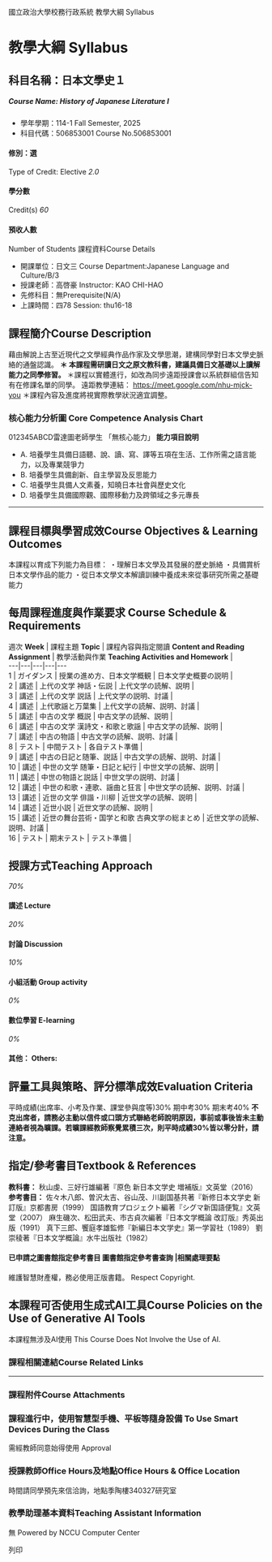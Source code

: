 國立政治大學校務行政系統 教學大綱 Syllabus
# 教學大綱 Syllabus
##  科目名稱：日本文學史１
#####  Course Name: History of Japanese Literature Ⅰ
  * 學年學期：114-1 Fall Semester, 2025 
  * 科目代碼：506853001 Course No.506853001


#### 修別：選
Type of Credit: Elective 
_2.0_
#### 學分數
Credit(s)
_60_
#### 預收人數
Number of Students
課程資料Course Details
  * 開課單位：日文三 Course Department:Japanese Language and Culture/B/3 
  * 授課老師：高啓豪 Instructor: KAO CHI-HAO 
  * 先修科目：無Prerequisite(N/A)
  * 上課時間：四78 Session: thu16-18


##  課程簡介Course Description
藉由解說上古至近現代之文學經典作品作家及文學思潮，建構同學對日本文學史脈絡的通盤認識。
**＊ 本課程需研讀日文之原文教科書，建議具備日文基礎以上讀解能力之同學修習。**
＊課程以實體進行，如改為同步遠距授課會以系統群組信告知有在修課名單的同學。
遠距教學連結： https://meet.google.com/nhu-mjck-you
＊課程內容及進度將視實際教學狀況適宜調整。
###  核心能力分析圖 Core Competence Analysis Chart
012345ABCD雷達圖老師學生
「無核心能力」 
**能力項目說明**
  * A. 培養學生具備日語聽、說、讀、寫、譯等五項在生活、工作所需之語言能力，以及專業競爭力
  * B. 培養學生具備創新、自主學習及反思能力
  * C. 培養學生具備人文素養，知曉日本社會與歷史文化
  * D. 培養學生具備國際觀、國際移動力及跨領域之多元專長


* * *
##  課程目標與學習成效Course Objectives & Learning Outcomes 
本課程以育成下列能力為目標：
・理解日本文學及其發展的歷史脈絡
・具備賞析日本文學作品的能力
・從日本文學文本解讀訓練中養成未來從事研究所需之基礎能力
##  每周課程進度與作業要求 Course Schedule & Requirements
週次 **Week** |  課程主題 **Topic** |  課程內容與指定閱讀 **Content and Reading Assignment** |  教學活動與作業 **Teaching Activities and Homework** |   
---|---|---|---|---  
1 |  ガイダンス |  授業の進め方、日本文学概観 |  日本文学史概要の説明 |   
2 |  講述 |  上代の文学 神話・伝説 |  上代文学の読解、説明 |   
3 |  講述 |  上代の文学 説話 |  上代文学の説明、討議 |   
4 |  講述 |  上代歌謡と万葉集 |  上代文学の読解、説明、討議 |   
5 |  講述 |  中古の文学 概説 | 中古文学の読解、説明 |   
6 |  講述 |  中古の文学 漢詩文・和歌と歌謡 |  中古文学の読解、説明 |   
7 |  講述 |  中古の物語 |  中古文学の読解、説明、討議 |   
8 |  テスト |  中間テスト |  各自テスト準備 |   
9 |  講述 |  中古の日記と随筆、説話 |  中古文学の読解、説明、討議 |   
10 |  講述 |  中世の文学 随筆・日記と紀行 |  中世文学の読解、説明 |   
11 |  講述 |  中世の物語と説話 |  中世文学の説明、討議 |   
12 |  講述 |  中世の和歌・連歌、謡曲と狂言 |  中世文学の読解、説明、討議 |   
13 |  講述 |  近世の文学 俳諧・川柳 |  近世文学の読解、説明 |   
14 |  講述 |  近世小説 |  近世文学の読解、説明 |   
15 |  講述 |  近世の舞台芸術・国学と和歌 古典文学の総まとめ |  近世文学の読解、説明、討議 |   
16 |  テスト |  期末テスト |  テスト準備 |   
##  授課方式Teaching Approach
_70%_
####  講述 Lecture
_20%_
####  討論 Discussion
_10%_
####  小組活動 Group activity
_0%_
####  數位學習 E-learning
_0%_
####  其他： Others:
##  評量工具與策略、評分標準成效Evaluation Criteria
平時成績(出席率、小考及作業、課堂參與度等)30%
期中考30%
期末考40%
**不克出席者，請務必主動以信件或口頭方式聯絡老師說明原因，事前或事後皆未主動連絡者視為曠課。若曠課經教師察覺累積三次，則平時成績30%皆以零分計，請注意。**
##  指定/參考書目Textbook & References
**教科書：**
秋山虔、三好行雄編著『原色 新日本文学史 増補版』文英堂（2016）
**参考書目：**
佐々木八郎、曽沢太吉、谷山茂、川副国基共著『新修日本文学史 新訂版』京都書房（1999）
国語教育プロジェクト編著『シグマ新国語便覧』文英堂（2007）
麻生磯次、松田武夫、市古貞次編著『日本文学概論 改訂版』秀英出版（1991）
真下三郎、饗庭孝雄監修『新編日本文学史』第一学習社（1989）
劉崇稜著『日本文学概論』水牛出版社（1982）
####  已申請之圖書館指定參考書目  圖書館指定參考書查詢 |相關處理要點
維護智慧財產權，務必使用正版書籍。 Respect Copyright.
##  本課程可否使用生成式AI工具Course Policies on the Use of Generative AI Tools
本課程無涉及AI使用 This Course Does Not Involve the Use of AI.
###  課程相關連結Course Related Links
* * *
###  課程附件Course Attachments
###  課程進行中，使用智慧型手機、平板等隨身設備 To Use Smart Devices During the Class
需經教師同意始得使用  Approval
###  授課教師Office Hours及地點Office Hours & Office Location
時間請同學預先來信洽詢，地點季陶樓340327研究室
###  教學助理基本資料Teaching Assistant Information
無
Powered by NCCU Computer Center
  
列印
